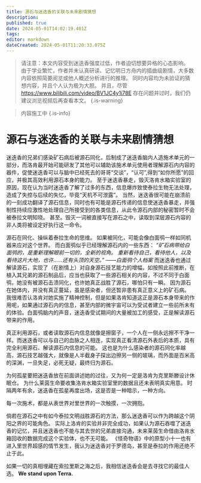 ```yaml
---
title: 源石与迷迭香的关联与未来剧情猜想
description: 
published: true
date: 2024-05-01T14:02:19.401Z
tags: 
editor: markdown
dateCreated: 2024-05-01T11:20:33.075Z
---
```


> 请注意：本文内容受到迷迭香强度过低，作者迫切想要异格的心态影响。
> 由于学业繁忙，作者并未认真研读、记忆明日方舟内的插曲级剧情，大多数内容依照简要阅览或他人概述分析进行的推理。
> 同时内容均为未验证的猜想内容，并且个人认为极为大胆。
> 并且，尽管 https://www.bilibili.com/video/BV1JC4y1i78E 存在问题并过时，我们仍建议浏览视频后再查看本文。
{.is-warning}

> 内容施工中
{.is-info}

# 源石与迷迭香的关联与未来剧情猜想
迷迭香的兄弟们感染矿石病后被源石同化，后制成了迷迭香脑内人造施术单元的一部分，而洛肯最开始可能研发了其他可以辅助该施术单元使用者理解源石内内容的器件，促使迷迭香可以与脑中已经死去的哥哥“交谈”，“认可”,得到“如你所愿”的回应，并极其高效利用源石本身的能力。
至于迷迭香暴走，毁灭洛肯水箱实验室的原因，现在认为当时迷迭香了解了过多的东西，信息爆炸致使泰拉生物无法处理，造成了失控与后续的失忆，毕竟“天机不可泄露”。
当然，迷迭香很可能在崩溃前的一刻成功翻译了源石信息，同时也有可能是源石传递的信息使迷迭香暴走，并强制性持续应激性地处理自己所接受到的各类信息，从此令源石内部的秘密暂时不会被泰拉文明知晓。
甚至。毁灭一词被直接写在源石之中，读取到深层源石内容的非人类将被设定好执行这一命令。

源石在同化、操纵着泰拉生命的思维。
如果被同化，可能会像白面鸮一样如同机器来应对这个世界。
而白面鸮似乎已经理解源石内的一些东西：
*“矿石病带给白面鸮的，是重新理解眼前一切的，全新的视角。
重新看待自己，看待他人，以及看待这片大地，也许......还有头顶的天空。”
——白面鸮个人档案*
而迷迭香也通过解读源石，实现了（在剧情上）对自身源石技艺能力的增幅，如按照此前推断，在植入其兄弟的源石制品后，应当也获取了一些源石相关的内容，不过不同于白面鸮，她没有被源石击溃同化，也许她真正战胜了源石，哪怕只有一瞬。
因为源石在她体内，并没有真正蔓延，虽是感染者，但还暂非患有真正意义上的矿石病。
我很难否认洛肯对她实施了精神控制，但是如果洛肯知道这正是源石本身带来的作用呢，如果通过源石内的信息，甚至内部的微宇宙可以为受试者建立一些前所未有的体验。白面鸮脑内的声音，迷迭香受试期间的大量被加工的感受，正是解读源石带来的作用。

真正利用源石，或者读取源石内信息就像是擦窗子，一个人在一侧永远擦不干净一样。而迷迭香可以与自己的血脉之人相连，实现真正看清源石外表后的本质，具有完全利用源石、解读源石内信息的可能。
这也是为什么感染者的源石同化率越高，源石技艺越强大，就像是人半截身子探出边擦另一侧的玻璃，而外面是百米高的深渊，一旦失足，必死无疑，最终归为源石。

为何孤星要把迷迭香放在前面讲述她的过往，又为何一定是洛肯为克里斯滕设计休眠仓。
为什么莱茵生命要收集洛肯水箱实验室里的数据且还未表明真实用意。
时隔两年有余，迷迭香在孤星再度出场，这是否是一种暗示，一种方向。

每一次施术，都是从表世界对里世界的一次触摸，一次拥抱。

倘若在源石之中有如今泰拉文明战胜源石的方法，那么迷迭香可以作为跨越这个阴阳之界的可能角色。
实际上洛肯的实验并非完全成功，如果认为源石吞噬了迷迭香的记忆，并且迷迭香也不能与其去世的兄弟直接沟通，未来莱茵生命借由洛肯水箱回收的数据完成这个实验体，也不无可能。
《怪奇物语》中的原型小十一也有进入里世界超感的情节发生，我认为迷迭香对于罗德岛，甚至是泰拉的作用还绝不止于此。

如果一切的真相埋藏在索拉里斯之海之后，我相信迷迭香会是去寻找它的最佳人选。
**We stand upon Terra.**
